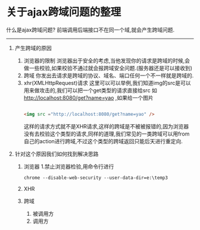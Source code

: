 # 关于ajax跨域问题的整理

什么是ajax跨域问题?
前端调用后端接口不在同一个域,就会产生跨域问题.

---

1. 产生跨域的原因
    1. 浏览器的限制
        浏览器出于安全的考虑,当他发现你的请求是跨域的时候,会做一些校验,如果校验不通过就会报跨域安全问题.(服务器还是可以接收到)
    2. 跨域
        你发出去请求是跨域的协议、域名、端口任何一个不一样就是跨域的.
    3. xhr(XMLHttpRequest)请求
        这里可以可以举例,我们知道img的src是可以用来做攻击的,我们可以把一个get类型的请求直接给src 如 <http://localhost:8080/get?name=yao> ,如果给一个图片
        ```html

        <img src ="http://localhost:8080/get?name=yao" />
        ```
        这样的请求方式就不是XHR请求,这样的跨域是不被被报错的,因为浏览器没有去校验这个类型的请求,同样的道理,我们常见的一类跨域可以用from自己的action进行跨域,不过这个类型的跨域返回只能后天进行重定向.

2. 针对这个原因我们如何找到解决思路

    1. 浏览器
        1.禁止浏览器检验,用命令行进行
        ```node
        chrome --disable-web-security --user-data-dir=e:\temp3
        ```

    2. XHR

    3. 跨域
        1. 被调用方
        2. 调用方  